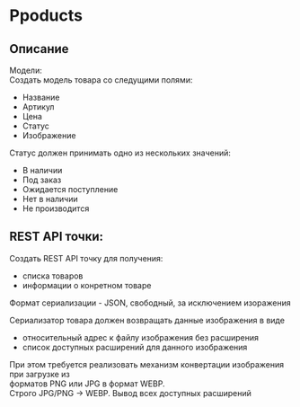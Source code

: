 # Ppoducts

## Описание    

Модели:    
Создать модель товара со следущими полями:    
- Название
- Артикул
- Цена
- Статус
- Изображение    

Статус должен принимать одно из нескольких значений:    
- В наличии
- Под заказ
- Ожидается поступление
- Нет в наличии
- Не производится    

## REST API точки:    

Создать REST API точку для получения:    
- списка товаров
- информации о конретном товаре    

Формат сериализации - JSON, свободный, за исключением изоражения    

Сериализатор товара должен возвращать данные изображения в виде    
- относительный адрес к файлу изображения без расширения
- список доступных расширений для данного изображения    

При этом требуется реализовать механизм конвертации изображения при загрузке из    
форматов PNG или JPG в формат WEBP.    
Строго JPG/PNG -> WEBP. Вывод всех доступных расширений
